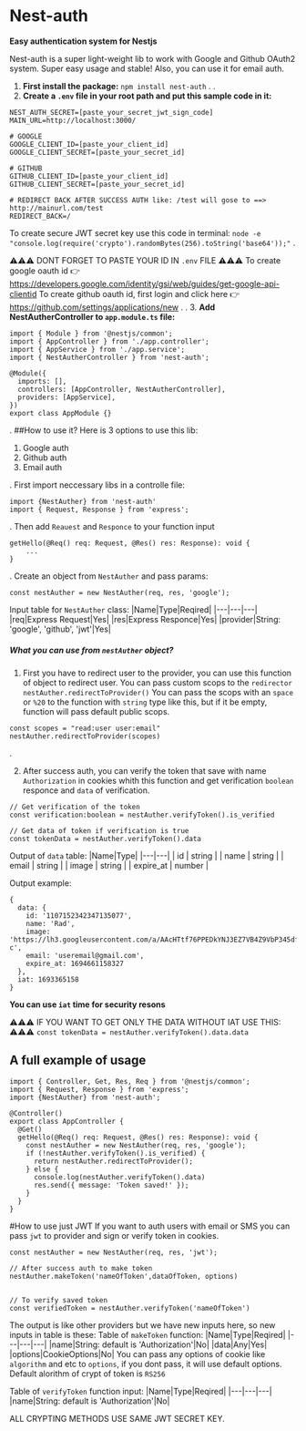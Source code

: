 # Nest-auth

**Easy authentication system for Nestjs**

Nest-auth is a super light-weight lib to work with Google and Github OAuth2 system. Super easy usage and stable!
Also, you can use it for email auth.

1. **First install the package:**
   `npm install nest-auth`
   .
   .
2. **Create a `.env` file in your root path and put this sample code in it:**

```
NEST_AUTH_SECRET=[paste_your_secret_jwt_sign_code]
MAIN_URL=http://localhost:3000/

# GOOGLE
GOOGLE_CLIENT_ID=[paste_your_client_id]
GOOGLE_CLIENT_SECRET=[paste_your_secret_id]

# GITHUB
GITHUB_CLIENT_ID=[paste_your_client_id]
GITHUB_CLIENT_SECRET=[paste_your_secret_id]

# REDIRECT BACK AFTER SUCCESS AUTH like: /test will gose to ==> http://mainurl.com/test
REDIRECT_BACK=/
```
To create secure JWT secret key use this code in terminal:
`node -e "console.log(require('crypto').randomBytes(256).toString('base64'));"`
.

⚠️⚠️⚠️ DONT FORGET TO PASTE YOUR ID IN `.env` FILE ⚠️⚠️⚠️
To create google oauth id 👉 https://developers.google.com/identity/gsi/web/guides/get-google-api-clientid
To create github oauth id, first login and click here 👉 https://github.com/settings/applications/new
.
. 3. **Add NestAutherController to `app.module.ts` file:**

```
import { Module } from '@nestjs/common';
import { AppController } from './app.controller';
import { AppService } from './app.service';
import { NestAutherController } from 'nest-auth';

@Module({
  imports: [],
  controllers: [AppController, NestAutherController],
  providers: [AppService],
})
export class AppModule {}
```

.
##How to use it?
Here is 3 options to use this lib:

1. Google auth
2. Github auth
3. Email auth

.
First import neccessary libs in a controlle file:

```
import {NestAuther} from 'nest-auth'
import { Request, Response } from 'express';
```

.
Then add `Reauest` and `Responce` to your function input

```
getHello(@Req() req: Request, @Res() res: Response): void {
    ...
}
```

.
Create an object from `NestAuther` and pass params:

```
const nestAuther = new NestAuther(req, res, 'google');
```

Input table for `NestAuther` class:
|Name|Type|Reqired|
|---|---|---|
|req|Express Request|Yes|
|res|Express Responce|Yes|
|provider|String: 'google', 'github', 'jwt'|Yes|

##### What you can use from `nestAuther` object?
1. First you have to redirect user to the provider, you can use this function of object to redirect user. You can pass custom scops to the `redirector`
`nestAuther.redirectToProvider()`
You can pass the scops with an `space` or `%20` to the function with `string` type like this, but if it be empty, function will pass default public scops.
```
const scopes = "read:user user:email"
nestAuther.redirectToProvider(scopes)
```

.

2. After success auth, you can verify the token that save with name `Authorization` in cookies whith this function and get verification `boolean` responce and `data` of verification.
```
// Get verification of the token
const verification:boolean = nestAuther.verifyToken().is_verified

// Get data of token if verification is true
const tokenData = nestAuther.verifyToken().data
```
Output of `data` table:
|Name|Type|
|---|---|
|  id | string  |
|  name | string  |
|  email | string  |
|  image | string  |
|  expire_at | number  |

Output example:
```
{
  data: {
    id: '1107152342347135077',
    name: 'Rad',
    image: 'https://lh3.googleusercontent.com/a/AAcHTtf76PPEDkYNJ3EZ7VB4Z9VbP345dfg65hgSkqdkQWMU=s96-c',
    email: 'useremail@gmail.com',
    expire_at: 1694661158327
  },
  iat: 1693365158
}
```
**You can use `iat` time for security resons**

⚠️⚠️⚠️ IF YOU WANT TO GET ONLY THE DATA WITHOUT IAT USE THIS: ⚠️⚠️⚠️
`const tokenData = nestAuther.verifyToken().data.data`

## A full example of usage
```
import { Controller, Get, Res, Req } from '@nestjs/common';
import { Request, Response } from 'express';
import {NestAuther} from 'nest-auth';

@Controller()
export class AppController {
  @Get()
  getHello(@Req() req: Request, @Res() res: Response): void {
    const nestAuther = new NestAuther(req, res, 'google');
    if (!nestAuther.verifyToken().is_verified) {
      return nestAuther.redirectToProvider();
    } else {
      console.log(nestAuther.verifyToken().data)
      res.send({ message: 'Token saved!' });
    }
  }
}
```

#How to use just JWT
If you want to auth users with email or SMS you can pass `jwt` to provider and sign or verify token in cookies.
```
const nestAuther = new NestAuther(req, res, 'jwt');

// After success auth to make token
nestAuther.makeToken('nameOfToken',dataOfToken, options)


// To verify saved token
const verifiedToken = nestAuther.verifyToken('nameOfToken')
```
The output is like other providers but we have new inputs here, so new inputs in table is these:
Table of `makeToken` function:
|Name|Type|Reqired|
|---|---|---|
|name|String: default is 'Authorization'|No|
|data|Any|Yes|
|options|CookieOptions|No|
You can pass any options of cookie like `algorithm` and etc to `options`, if you dont pass, it will use default options. Default alorithm of crypt of token is `RS256`

Table of `verifyToken` function input:
|Name|Type|Reqired|
|---|---|---|
|name|String: default is 'Authorization'|No|

ALL CRYPTING METHODS USE SAME JWT SECRET KEY.
